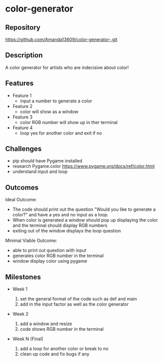 # color-generator

## Repository
https://github.com/Amanda13609/color-generator-.git

## Description
A color generator for artists who are indecisive about color!

## Features
- Feature 1
	- input a number to generate a color 
- Feature 2
	- color will show as a window 
- Feature 3 
	- color RGB number will show up in ther terminal
 - Feature 4
   - loop yes for another color and exit if no

## Challenges
- pip should have Pygame installed
- research Pygame.color  https://www.pygame.org/docs/ref/color.html
- understand input and loop


## Outcomes
Ideal Outcome:
- The code should print out the question "Would you like to generate a color?" and have a yes and no input as a loop.
-  When color is generated a window should pop up displaying the color and the terminal should display RGB numbers
-  exiting out of the window displays the loop question

Minimal Viable Outcome:
- able to print out question with input
- generates color RGB number in the terminal
- window display color using pygame

## Milestones

- Week 1
  1. set the general format of the code such as def and main
  2. add in the input factor as well as the color generator

- Week 2
  1. add a window and resize 
  2. code shows RGB number in the terminal
     
- Week N (Final)
  1. add a loop for another color or break to no
  2. clean up code and fix bugs if any
